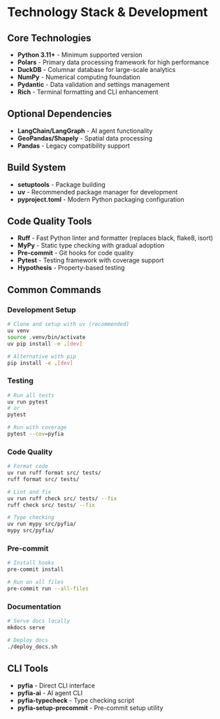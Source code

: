 # Technology Stack & Development

## Core Technologies
- **Python 3.11+** - Minimum supported version
- **Polars** - Primary data processing framework for high performance
- **DuckDB** - Columnar database for large-scale analytics
- **NumPy** - Numerical computing foundation
- **Pydantic** - Data validation and settings management
- **Rich** - Terminal formatting and CLI enhancement

## Optional Dependencies
- **LangChain/LangGraph** - AI agent functionality
- **GeoPandas/Shapely** - Spatial data processing
- **Pandas** - Legacy compatibility support

## Build System
- **setuptools** - Package building
- **uv** - Recommended package manager for development
- **pyproject.toml** - Modern Python packaging configuration

## Code Quality Tools
- **Ruff** - Fast Python linter and formatter (replaces black, flake8, isort)
- **MyPy** - Static type checking with gradual adoption
- **Pre-commit** - Git hooks for code quality
- **Pytest** - Testing framework with coverage support
- **Hypothesis** - Property-based testing

## Common Commands

### Development Setup
```bash
# Clone and setup with uv (recommended)
uv venv
source .venv/bin/activate
uv pip install -e .[dev]

# Alternative with pip
pip install -e .[dev]
```

### Testing
```bash
# Run all tests
uv run pytest
# or
pytest

# Run with coverage
pytest --cov=pyfia
```

### Code Quality
```bash
# Format code
uv run ruff format src/ tests/
ruff format src/ tests/

# Lint and fix
uv run ruff check src/ tests/ --fix
ruff check src/ tests/ --fix

# Type checking
uv run mypy src/pyfia/
mypy src/pyfia/
```

### Pre-commit
```bash
# Install hooks
pre-commit install

# Run on all files
pre-commit run --all-files
```

### Documentation
```bash
# Serve docs locally
mkdocs serve

# Deploy docs
./deploy_docs.sh
```

## CLI Tools
- **pyfia** - Direct CLI interface
- **pyfia-ai** - AI agent CLI
- **pyfia-typecheck** - Type checking script
- **pyfia-setup-precommit** - Pre-commit setup utility